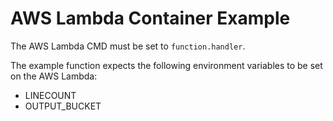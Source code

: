 # AWS Lambda Container Example

The AWS Lambda CMD must be set to `function.handler`.

The example function expects the following environment variables to be set on the AWS Lambda:

- LINECOUNT
- OUTPUT_BUCKET
